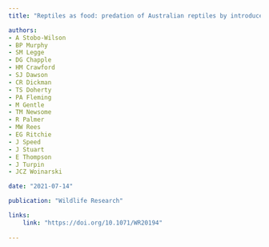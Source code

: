 ```yaml
---
title: "Reptiles as food: predation of Australian reptiles by introduced red foxes compounds and complements predation by cats"

authors:
- A Stobo-Wilson 
- BP Murphy
- SM Legge
- DG Chapple 
- HM Crawford
- SJ Dawson
- CR Dickman
- TS Doherty
- PA Fleming
- M Gentle
- TM Newsome
- R Palmer
- MW Rees
- EG Ritchie
- J Speed
- J Stuart
- E Thompson
- J Turpin
- JCZ Woinarski

date: "2021-07-14"

publication: "Wildlife Research"

links:
    link: "https://doi.org/10.1071/WR20194"
    
---
```


